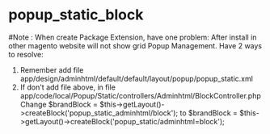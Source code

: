# popup_static_block

#Note :
When create Package Extension, have one problem:
After install in other magento website will not show grid Popup Management.
  Have 2 ways to resolve:
  1. Remember add file app/design/adminhtml/default/default/layout/popup/popup_static.xml
  2. If don't add file above, in file app/code/local/Popup/Static/controllers/Adminhtml/BlockController.php
  Change $brandBlock = $this->getLayout()->createBlock('popup_static_adminhtml/block');
  to $brandBlock = $this->getLayout()->createBlock('popup_static/adminhtml=block');
